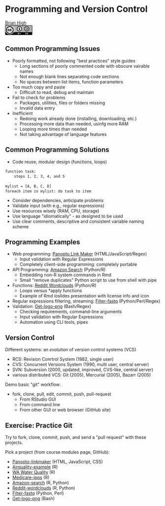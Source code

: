 # Programming and Version Control
[Brian High](https://github.com/brianhigh)  
![CC BY-SA 4.0](cc_by-sa_4.png)  

## Common Programming Issues

* Poorly formatted, not following "best practices" style guides
    - Long sections of poorly commented code with obscure vairable names
    - Not enough blank lines separating code sections
    - No spaces between list items, function parameters
* Too much copy and paste
    - Difficult to read, debug and maintain
* Fail to check for problems
    - Packages, utilities, files or folders missing
    - Invalid data entry
* Inefficient 
    - Redoing work already done (installing, downloading, etc.)
    - Processing more data than needed, usinfg more RAM
    - Looping more times than needed
    - Not taking advantage of language features

## Common Programming Solutions

* Code reuse, modular design (functions, loops)

```
function task:
    steps 1, 2, 3, 4, and 5

mylist = [A, B, C, D]
foreach item in mylist: do task to item
```

* Consider dependencies, anticipate problems
* Validate input (with e.g., regular expressions)
* Use resources wisely (RAM, CPU, storage)
* Use language "idiomatically" - as designed to be used
* Use clear comments, descriptive and consistent variable naming scheme

## Programming Examples

* Web programming: [Panopto Link Maker](https://github.com/brianhigh/panopto-linkmaker) (HTML/JavaScript/Regex)
    - Input validation with Regular Expressions
    - Completely client-side programming: completely portable
* API Programming: [Amazon Search](https://github.com/brianhigh/amzn-srch) (Python/R)
    - Embedding non-R system commands in Rmd
    - Small "remove duplicates" Python script to use from shell with pipe
* Functions: [Reddit Wordclouds](https://github.com/brianhigh/reddit-wordclouds) (Python/R)
    - Loops versus *apply functions
    - Example of Rmd ioslides presentation with license info and icon
* Regular expressions filtering, streaming: [Filter-fastq](https://github.com/brianhigh/filter-fastq) (Python/Perl/Regex)
* Validation: [Get-logo-png](https://github.com/brianhigh/research-computing/blob/master/get_logo_png.sh) (Bash/Regex)
    - Checking requirements, command-line arguments
    - Input validation with Regular Expressions
    - Automation using CLI tools, pipes

## Version Control

Different systems: an _evolution_ of version control systems (VCS)

- RCS: Revision Conrtrol System (1982, single user)
- CVS: Concurrent Versions System (1990, multi user, central server)
- SVN: Subversion (2000, updated, improved, CVS-like, central server)
- various distributed VCS: Git (2005), Mercurial (2005), Bazarr (2005)

Demo basic "git" workflow:

* fork, clone, pull, edit, commit, push, pull-request
    - From RStudio GUI
    - From command line
    - From other GUI or web browser (GitHub site)

## Exercise: Practice Git

Try to fork, clone, commit, push, and send a "pull request" with these projects.

Pick a project (from course modules page, GitHub):

- [Panopto-linkmaker](https://github.com/brianhigh/panopto-linkmaker) (HTML, JavaScript, CSS)
- [Airquality-example](https://github.com/brianhigh/airquality-example) (R)
- [WA Water Quality](https://github.com/brianhigh/wa-water-quality) (R)
- [Medicare-ipps](https://github.com/brianhigh/medicare-ipps) (R)
- [Amazon-search](https://github.com/brianhigh/amzn-srch) (R, Python)
- [Reddit-wordclouds](https://github.com/brianhigh/reddit-wordclouds) (R, Python)
- [Filter-fastq](https://github.com/brianhigh/filter-fastq) (Python, Perl)
- [Get-logo-png](https://github.com/brianhigh/research-computing/blob/master/get_logo_png.sh) (Bash)
